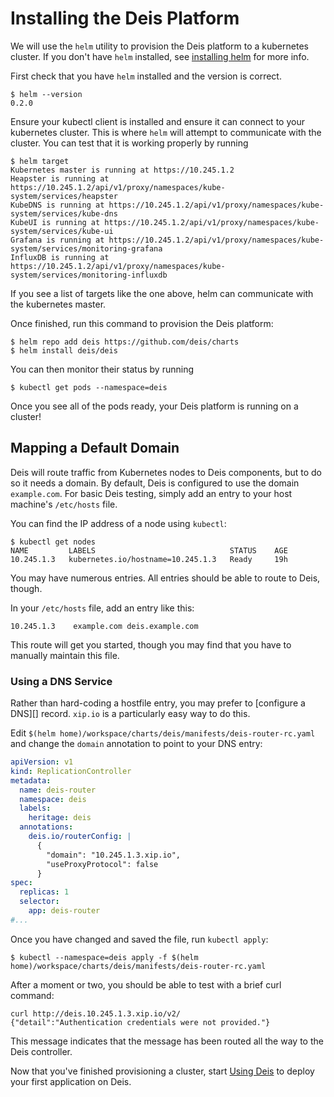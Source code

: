 # Installing the Deis Platform

We will use the `helm` utility to provision the Deis platform to a kubernetes cluster. If you don't
have `helm` installed, see [installing helm][helm] for more info.

First check that you have `helm` installed and the version is correct.

    $ helm --version
    0.2.0

Ensure your kubectl client is installed and ensure it can connect to your kubernetes cluster. This
is where `helm` will attempt to communicate with the cluster. You can test that it is working
properly by running

    $ helm target
    Kubernetes master is running at https://10.245.1.2
    Heapster is running at https://10.245.1.2/api/v1/proxy/namespaces/kube-system/services/heapster
    KubeDNS is running at https://10.245.1.2/api/v1/proxy/namespaces/kube-system/services/kube-dns
    KubeUI is running at https://10.245.1.2/api/v1/proxy/namespaces/kube-system/services/kube-ui
    Grafana is running at https://10.245.1.2/api/v1/proxy/namespaces/kube-system/services/monitoring-grafana
    InfluxDB is running at https://10.245.1.2/api/v1/proxy/namespaces/kube-system/services/monitoring-influxdb

If you see a list of targets like the one above, helm can communicate with the kubernetes master.

Once finished, run this command to provision the Deis platform:

    $ helm repo add deis https://github.com/deis/charts
    $ helm install deis/deis

You can then monitor their status by running

```
$ kubectl get pods --namespace=deis
```

Once you see all of the pods ready, your Deis platform is running on a cluster!

## Mapping a Default Domain

Deis will route traffic from Kubernetes nodes to Deis components, but to
do so it needs a domain. By default, Deis is configured to use the
domain `example.com`. For basic Deis testing, simply add an entry to
your host machine's `/etc/hosts` file.

You can find the IP address of a node using `kubectl`:

```
$ kubectl get nodes
NAME         LABELS                              STATUS    AGE
10.245.1.3   kubernetes.io/hostname=10.245.1.3   Ready     19h
```

You may have numerous entries. All entries should be able to route to
Deis, though.

In your `/etc/hosts` file, add an entry like this:

```
10.245.1.3    example.com deis.example.com
```

This route will get you started, though you may find that you have to
manually maintain this file.

### Using a DNS Service

Rather than hard-coding a hostfile entry, you may prefer to [configure a DNS][]
record. `xip.io` is a particularly easy way to do this.

Edit `$(helm home)/workspace/charts/deis/manifests/deis-router-rc.yaml`
and change the `domain` annotation to point to your DNS entry:

```yaml
apiVersion: v1
kind: ReplicationController
metadata:
  name: deis-router
  namespace: deis
  labels:
    heritage: deis
  annotations:
    deis.io/routerConfig: |
      {
        "domain": "10.245.1.3.xip.io",
        "useProxyProtocol": false
      }
spec:
  replicas: 1
  selector:
    app: deis-router
#...
```

Once you have changed and saved the file, run `kubectl apply`:

```
$ kubectl --namespace=deis apply -f $(helm home)/workspace/charts/deis/manifests/deis-router-rc.yaml
```

After a moment or two, you should be able to test with a brief curl
command:

```
curl http://deis.10.245.1.3.xip.io/v2/
{"detail":"Authentication credentials were not provided."}
```

This message indicates that the message has been routed all the way to
the Deis controller.

Now that you've finished provisioning a cluster, start [Using Deis][] to deploy your first
application on Deis.

[install deisctl]: installing-deisctl.md
[helm]: http://helm.sh
[using deis]: ../using-deis/deploying-an-application.md
[configure dns]: ../managing-deis/configuring-dns.md
